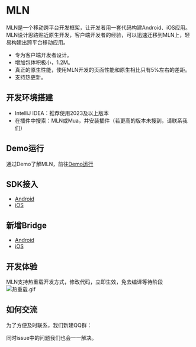 # MLN

MLN是一个移动跨平台开发框架，让开发者用一套代码构建Android、iOS应用。MLN设计思路贴近原生开发，客户端开发者的经验，可以迅速迁移到MLN上，轻易构建出跨平台移动应用。

* 专为客户端开发者设计。
* 增加包体积极小，1.2M。
* 真正的原生性能，使用MLN开发的页面性能和原生相比只有5%左右的差距。
* 支持热更新。  

## 开发环境搭建

  * IntelliJ IDEA：推荐使用2023及以上版本
  * 在插件中搜索：MLN或Mua，并安装插件（若更高的版本未搜到，请联系我们）

## Demo运行
通过Demo了解MLN，前往[Demo运行](https://github.com/momotech/MLN/wiki/Demo运行)

## SDK接入

* [Android](https://github.com/momotech/MLN/wiki/sdk接入#Android接入)
* [iOS](https://github.com/momotech/MLN/wiki/sdk接入#iOS接入)

## 新增Bridge 

* [Android](https://github.com/momotech/MLN/wiki/新增Bridge#Android原生Bridge编写)
* [iOS](https://github.com/momotech/MLN/wiki/新增Bridge#iOS原生Bridge编写)

## 开发体验

MLN支持热重载开发方式，修改代码，立即生效，免去编译等待阶段
![热重载.gif](https://s.momocdn.com/w/u/others/custom/LuaNative/readme3.gif)

## 如何交流

为了方便及时联系，我们新建QQ群：

同时issue中的问题我们也会一一解决。
